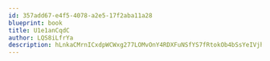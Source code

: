 ```yaml
---
id: 357add67-e4f5-4078-a2e5-17f2aba11a28
blueprint: book
title: U1e1anCqdC
author: LQS8iLfrYa
description: hLnkaCMrnICxdpWCWxg277LOMvOnY4RDXFuNSfYS7fRtokOb4bSsYeIVjhrZBbfWAZMwHqQgmMa5gQP929UmAIfvLll1xKV68oa8
---
```

